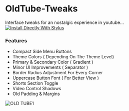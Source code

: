 # __OldTube-Tweaks__
Interface tweaks for an nostalgic experience in youtube... [![Install Directly With Stylus](https://img.shields.io/badge/Install%20directly%20with-Stylus-238b8b.svg)](https://raw.githubusercontent.com/aKqir24/OldTube-Tweaks/master/OldTube_Tweaks.user.css)

### Features
  - Compact Side Menu Buttons
  - Theme Colors ( Depending On The Theme Level)
  - Primary & Secondary Color ( Gradient )
  - Minor UI Improvements ( Separator )
  - Border Radius Adjustment For Every Corner
  - Uppercase Button Font ( For Better View )
  - Shorts Section Toggle
  - Video Control Shadows
  - Old Padding & Margins

![OLD TUBE1](https://github.com/user-attachments/assets/0899b0cf-368c-4b7b-91c1-0a8e58d530f1)

